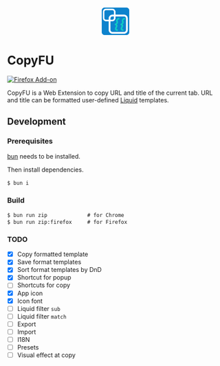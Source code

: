 <p align="center">
  <picture style="vertical-align: bottom;">
    <img src="./src/assets/icon.png" height="64">
  </picture>
</p>

# CopyFU

[![Firefox Add-on](https://img.shields.io/amo/v/copyfu?style=for-the-badge)](https://addons.mozilla.org/ja/firefox/addon/copyfu/)

CopyFU is a Web Extension to copy URL and title of the current tab.
URL and title can be formatted user-defined [Liquid](https://liquidjs.com) templates.

## Development

### Prerequisites

[bun](https://bun.sh) needs to be installed.

Then install dependencies.

```console
$ bun i
```

### Build

```console
$ bun run zip             # for Chrome
$ bun run zip:firefox     # for Firefox
```

### TODO

- [x] Copy formatted template
- [x] Save format templates
- [x] Sort format templates by DnD
- [x] Shortcut for popup
- [ ] Shortcuts for copy
- [x] App icon
- [x] Icon font
- [ ] Liquid filter `sub`
- [ ] Liquid filter `match`
- [ ] Export
- [ ] Import
- [ ] I18N
- [ ] Presets
- [ ] Visual effect at copy
